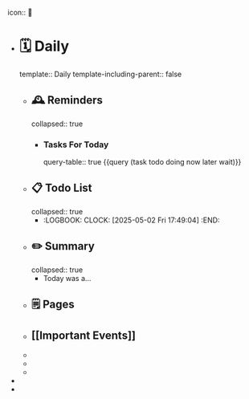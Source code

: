 icon:: 📝

- # 🗓️ Daily
  template:: Daily
  template-including-parent:: false
	- ## 🕰️ Reminders
	  collapsed:: true
		- ### Tasks For Today
		  query-table:: true
		  {{query (task todo doing now later wait)}}
	- ## 📋 Todo List
	  collapsed:: true
		- :LOGBOOK:
		  CLOCK: [2025-05-02 Fri 17:49:04]
		  :END:
	- ##  ✏️ Summary
	  collapsed:: true
		- Today was a...
	- ## 🗒️ Pages
	- ## [[Important Events]]
	-
	-
	-
-
-